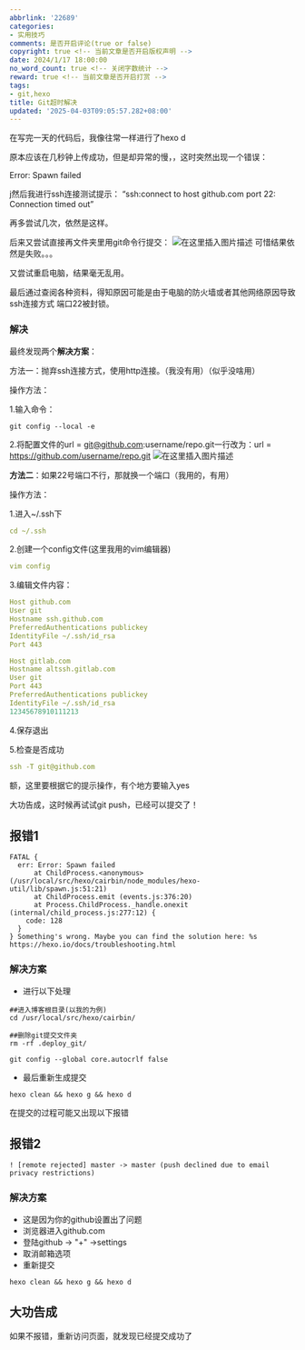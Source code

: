 ```yaml
---
abbrlink: '22689'
categories:
- 实用技巧
comments: 是否开启评论(true or false)
copyright: true <!-- 当前文章是否开启版权声明 -->
date: 2024/1/17 18:00:00
no_word_count: true <!-- 关闭字数统计 -->
reward: true <!-- 当前文章是否开启打赏 -->
tags:
- git,hexo
title: Git超时解决
updated: '2025-04-03T09:05:57.282+08:00'
---
```

在写完一天的代码后，我像往常一样进行了hexo d

原本应该在几秒钟上传成功，但是却异常的慢，，这时突然出现一个错误：

Error: Spawn failed

j然后我进行ssh连接测试提示： “ssh:connect to host github.com port 22: Connection timed out”

再多尝试几次，依然是这样。

后来又尝试直接再文件夹里用git命令行提交：
![在这里插入图片描述](https://s2.loli.net/2024/01/17/rpY4KRhyf8zMOCm.png)
可惜结果依然是失败。。。

又尝试重启电脑，结果毫无乱用。

最后通过查阅各种资料，得知原因可能是由于电脑的防火墙或者其他网络原因导致ssh连接方式 端口22被封锁。

### 解决

最终发现两个**解决方案**：

方法一：抛弃ssh连接方式，使用http连接。（我没有用）（似乎没啥用）

操作方法：

1.输入命令：

```
git config --local -e
```

2.将配置文件的url = git@github.com:username/repo.git一行改为：url = https://github.com/username/repo.git
![在这里插入图片描述](https://s2.loli.net/2024/01/17/GkyrCu9IV7Aqi1U.png)

**方法二**：如果22号端口不行，那就换一个端口（我用的，有用）

操作方法：

1.进入~/.ssh下

```yaml
cd ~/.ssh
```

2.创建一个config文件(这里我用的vim编辑器)

```yaml
vim config
```

3.编辑文件内容：

```yaml
Host github.com
User git
Hostname ssh.github.com
PreferredAuthentications publickey
IdentityFile ~/.ssh/id_rsa
Port 443

Host gitlab.com
Hostname altssh.gitlab.com
User git
Port 443
PreferredAuthentications publickey
IdentityFile ~/.ssh/id_rsa
12345678910111213
```

4.保存退出

5.检查是否成功

```yaml
ssh -T git@github.com
```

额，这里要根据它的提示操作，有个地方要输入yes

大功告成，这时候再试试git push，已经可以提交了！

## 报错1

```shell
FATAL {
  err: Error: Spawn failed
      at ChildProcess.<anonymous> (/usr/local/src/hexo/cairbin/node_modules/hexo-util/lib/spawn.js:51:21)
      at ChildProcess.emit (events.js:376:20)
      at Process.ChildProcess._handle.onexit (internal/child_process.js:277:12) {
    code: 128
  }
} Something's wrong. Maybe you can find the solution here: %s https://hexo.io/docs/troubleshooting.html
```

### 解决方案

- 进行以下处理

```shell
##进入博客根目录(以我的为例)
cd /usr/local/src/hexo/cairbin/

##删除git提交文件夹
rm -rf .deploy_git/

git config --global core.autocrlf false
```

- 最后重新生成提交

```shell
hexo clean && hexo g && hexo d
```

在提交的过程可能又出现以下报错

## 报错2

```shell
! [remote rejected] master -> master (push declined due to email privacy restrictions)
```

### 解决方案

- 这是因为你的github设置出了问题
- 浏览器进入github.com
- 登陆github -> "+" ->settings
- 取消邮箱选项
- 重新提交

```shell
hexo clean && hexo g && hexo d
```

## 大功告成

如果不报错，重新访问页面，就发现已经提交成功了

